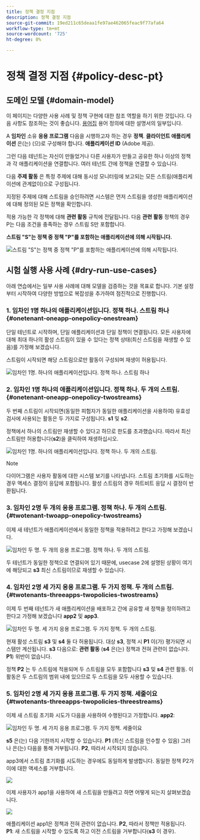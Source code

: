 ```yaml
---
title: 정책 결정 지점
description: 정책 결정 지점
source-git-commit: 19ed211c65deaa1fe97ae462065feac9f77afa64
workflow-type: tm+mt
source-wordcount: '725'
ht-degree: 0%

---
```



# 정책 결정 지점 {#policy-desc-pt}

## 도메인 모델 {#domain-model}

이 페이지는 다양한 사용 사례 및 정책 구현에 대한 참조 역할을 하기 위한 것입니다. 다음 사항도 참조하는 것이 좋습니다. [용어집](/help/concurrency-monitoring/cm-glossary.md) 용어 정의에 대한 설명서의 일부입니다.

A **임차인** 소유 **응용 프로그램** 다음을 시행하고자 하는 경우 **정책**. **클라이언트 애플리케이션** 은(는) (으)로 구성해야 합니다. **애플리케이션 ID** (Adobe 제공).

그런 다음 테넌트는 자신이 만들었거나 다른 사용자가 만들고 공유한 하나 이상의 정책과 각 애플리케이션을 연결합니다. 여러 테넌트 간에 정책을 연결할 수 있습니다.

다음 **주제 활동** 은 특정 주제에 대해 동시성 모니터링에 보고되는 모든 스트림(애플리케이션에 관계없이)으로 구성됩니다.

지정된 주제에 대해 스트림을 승인하려면 시스템은 먼저 스트림을 생성한 애플리케이션에 대해 정의된 모든 정책을 확인합니다.

적용 가능한 각 정책에 대해 **관련 활동** 규칙에 전달됩니다. 다음 **관련 활동** 정책의 경우 P는 다음 조건을 충족하는 경우 스트림 S만 포함합니다.

**스트림 &quot;S&quot;는 정책 중 정책 &quot;P&quot;를 포함하는 애플리케이션에 의해 시작됩니다.**

![스트림 &quot;S&quot;는 정책 중 정책 &quot;P&quot;를 포함하는 애플리케이션에 의해 시작됩니다.](assets/pdp-domain-model.png)

## 시험 실행 사용 사례 {#dry-run-use-cases}

아래 연습에서는 일부 사용 사례에 대해 모델을 검증하는 것을 목표로 합니다. 기본 설정부터 시작하여 다양한 방법으로 복잡성을 추가하여 점진적으로 진행합니다.

### 1. 임차인 1명 하나의 애플리케이션입니다. 정책 하나. 스트림 하나 {#onetenant-oneapp-onepolicy-onestream}

단일 테넌트로 시작하며, 단일 애플리케이션과 단일 정책이 연결됩니다. 모든 사용자에 대해 최대 하나의 활성 스트림이 있을 수 있다는 정책 상태(최신 스트림을 재생할 수 있음)를 가정해 보겠습니다.

스트림이 시작되면 해당 스트림으로만 활동이 구성되며 재생이 허용됩니다.

![임차인 1명. 하나의 애플리케이션입니다. 정책 하나. 스트림 하나](assets/onetenant-app-policy-stream.png)


### 2. 임차인 1명 하나의 애플리케이션입니다. 정책 하나. 두 개의 스트림. {#onetenant-oneapp-onepolicy-twostreams}

두 번째 스트림이 시작되면(동일한 피험자가 동일한 애플리케이션을 사용하여) 유효성 검사에 사용되는 활동은 두 가지로 구성됩니다. **s1** 및 **s2**.

정책에서 하나의 스트림만 재생할 수 있다고 하므로 한도를 초과했습니다. 따라서 최신 스트림만 허용합니다(**s2**)을 클릭하여 재생하십시오.

![임차인 1명. 하나의 애플리케이션입니다. 정책 하나. 두 개의 스트림.](assets/tenant-app-policy-twostream.png)

>[!NOTE]
>
>다이어그램은 사용자 활동에 대한 시스템 보기를 나타냅니다. 스트림 초기화를 시도하는 경우 액세스 결정이 응답에 포함됩니다. 활성 스트림의 경우 하트비트 응답 시 결정이 반환됩니다.

### 3. 임차인 2명 두 개의 응용 프로그램. 정책 하나. 두 개의 스트림. {#twotenant-twoapp-onepolicy-twostreams}

이제 새 테넌트가 애플리케이션에서 동일한 정책을 적용하려고 한다고 가정해 보겠습니다.

![임차인 두 명. 두 개의 응용 프로그램. 정책 하나. 두 개의 스트림.](assets/onepolicy-twotenant-app-stream.png)

두 테넌트가 동일한 정책으로 연결되어 있기 때문에, usecase 2에 설명된 상황이 여기에 해당되고 **s3** 최신 스트림이므로 재생할 수 있습니다.

### 4. 임차인 2명 세 가지 응용 프로그램. 두 가지 정책. 두 개의 스트림. {#twotenants-threeapps-twopolicies-twostreams}

이제 두 번째 테넌트가 새 애플리케이션을 배포하고 간에 공유할 새 정책을 정의하려고 한다고 가정해 보겠습니다 **app2** 및 **app3**.

![임차인 두 명. 세 가지 응용 프로그램. 두 가지 정책. 두 개의 스트림.](assets/twotenant-policies-streams-threeapps.png)

현재 활성 스트림 **s3** 및 **s4** 둘 다 허용됩니다. 대상 **s3**, 정책 시 **P1** 이(가) 평가되면 시스템만 계산됩니다. **s3** 다음으로: **관련 활동** (**s4** 은(는) 정책과 전혀 관련이 없습니다. **P1**) 위반이 없습니다.

정책 **P2** 는 두 스트림에 적용되며 두 스트림을 모두 포함합니다 **s3** 및 **s4** 관련 활동. 이 활동은 두 스트림의 범위 내에 있으므로 두 스트림을 모두 사용할 수 있습니다.

### 5. 임차인 2명 세 가지 응용 프로그램. 두 가지 정책. 세줄이요 {#twotenants-threeapps-twopolicies-threestreams}

이제 새 스트림 초기화 시도가 다음을 사용하여 수행된다고 가정합니다. **app2**:

![임차인 두 명. 세 가지 응용 프로그램. 두 가지 정책. 세줄이요](assets/twotenants-policies-threeapps-streams.png)

**s5** 은(는) 다음 기한까지 시작할 수 있습니다. **P1** (최신 스트림을 인수할 수 있음) 그러나 은(는) 다음을 통해 거부됩니다. **P2**, 따라서 시작되지 않습니다.

app3에서 스트림 초기화를 시도하는 경우에도 동일하게 발생합니다. 동일한 정책 P2가 이에 대한 액세스를 거부합니다.

![](assets/stream-init-attempted-app3.png)

이제 사용자가 app1을 사용하여 새 스트림을 만들려고 하면 어떻게 되는지 살펴보겠습니다.

![](assets/new-stream-with-app1.png)

애플리케이션 app1은 정책과 전혀 관련이 없습니다. **P2**, 따라서 정책만 적용됩니다. **P1**: 새 스트림을 시작할 수 있도록 하고 이전 스트림을 거부합니다(**s3** 이 경우).

